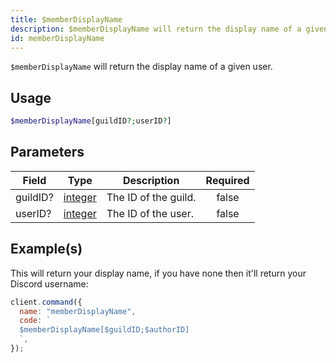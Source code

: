 ```yaml
---
title: $memberDisplayName
description: $memberDisplayName will return the display name of a given user.
id: memberDisplayName
---
```


`$memberDisplayName` will return the display name of a given user.

## Usage

```php
$memberDisplayName[guildID?;userID?]
```

## Parameters

| Field    | Type                                                                                                | Description          | Required |
| -------- | --------------------------------------------------------------------------------------------------- | -------------------- | :------: |
| guildID? | [integer](https://developer.mozilla.org/en-US/docs/Web/JavaScript/Reference/Global_Objects/Integer) | The ID of the guild. |  false   |
| userID?  | [integer](https://developer.mozilla.org/en-US/docs/Web/JavaScript/Reference/Global_Objects/Integer) | The ID of the user.  |  false   |

## Example(s)

This will return your display name, if you have none then it'll return your Discord username:

```javascript
client.command({
  name: "memberDisplayName",
  code: `
  $memberDisplayName[$guildID;$authorID]
  `,
});
```
